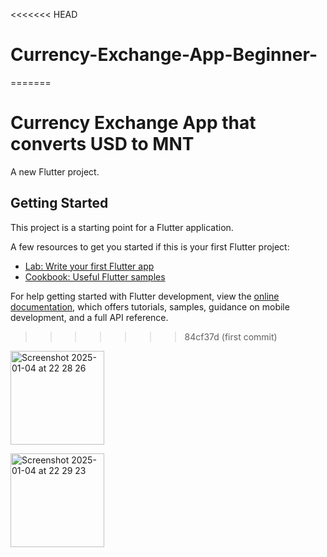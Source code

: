 <<<<<<< HEAD
# Currency-Exchange-App-Beginner-
=======
# Currency Exchange App that converts USD to MNT

A new Flutter project.

## Getting Started

This project is a starting point for a Flutter application.

A few resources to get you started if this is your first Flutter project:

- [Lab: Write your first Flutter app](https://docs.flutter.dev/get-started/codelab)
- [Cookbook: Useful Flutter samples](https://docs.flutter.dev/cookbook)

For help getting started with Flutter development, view the
[online documentation](https://docs.flutter.dev/), which offers tutorials,
samples, guidance on mobile development, and a full API reference.
>>>>>>> 84cf37d (first commit)
>>>>>>> 
<img width="150" alt="Screenshot 2025-01-04 at 22 28 26" src="https://github.com/user-attachments/assets/7bf979a4-e853-4f3f-b05b-7037ce7641f3" />

>>>>>>> 
<img width="150" alt="Screenshot 2025-01-04 at 22 29 23" src="https://github.com/user-attachments/assets/facb95ff-ce12-4fe6-836e-b4d015d90b1e" />
